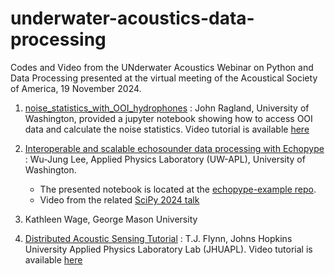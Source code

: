# underwater-acoustics-data-processing
Codes and Video from the UNderwater Acoustics Webinar on Python and Data Processing presented at the virtual meeting of the Acoustical Society of America, 19 November 2024.

1. [noise_statistics_with_OOI_hydrophones](https://github.com/tbneilsen/underwater-acoustics-data-processing/tree/main/noise_statistics_with_OOI_hydrophones) : John Ragland, University of Washington, provided a jupyter notebook showing how to access OOI data and calculate the noise statistics.  Video tutorial is available [here](https://youtu.be/RVE_0-kFffE)
   
2. [Interoperable and scalable echosounder data processing
with Echopype](echosounder/leewj_asa_virtual.pdf) : Wu-Jung Lee, Applied Physics Laboratory (UW-APL), University of Washington.
   - The presented notebook is located at the [echopype-example repo](https://github.com/OSOceanAcoustics/echopype-examples).
   - Video from the related [SciPy 2024 talk](https://youtu.be/YRFxMGisGww?si=MqNO2qiJZkfBYMh9&t=0)

3. Kathleen Wage, George Mason University

4. [Distributed Acoustic Sensing Tutorial](https://github.com/tbneilsen/underwater-acoustics-data-processing/tree/main/das_tutorial) : T.J. Flynn, Johns Hopkins University Applied Physics Laboratory Lab (JHUAPL). Video tutorial is available [here](https://www.youtube.com/watch?v=-M_1YkVI5F8)

